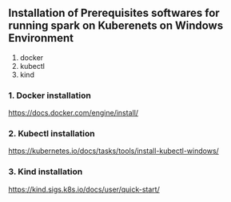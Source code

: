 ## Installation of Prerequisites softwares for running spark on Kuberenets on Windows Environment
1. docker
2. kubectl
3. kind


### 1. Docker installation
https://docs.docker.com/engine/install/

### 2. Kubectl installation
https://kubernetes.io/docs/tasks/tools/install-kubectl-windows/

### 3. Kind installation
https://kind.sigs.k8s.io/docs/user/quick-start/